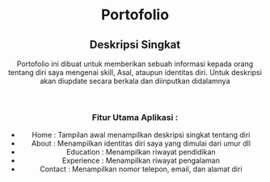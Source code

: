<div align="center">
<h1> Portofolio</h1>

## Deskripsi Singkat
Portofolio ini dibuat untuk memberikan sebuah informasi kepada orang tentang diri saya mengenai skill, Asal, ataupun identitas diri. Untuk deskripsi akan diupdate secara berkala dan diinputkan didalamnya

<br>

### Fitur Utama Aplikasi :
- Home : Tampilan awal menampilkan deskripsi singkat tentang diri
- About : Menampilkan identitas diri saya yang dimulai dari umur dll
- Education : Menampilkan riwayat pendidikan
- Experience : Menampilkan riwayat pengalaman
- Contact : Menampilkan nomor telepon, email, dan alamat diri
